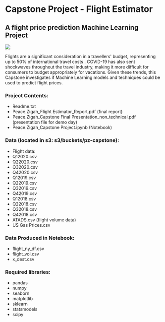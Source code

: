 # Capstone Project - Flight Estimator

## A flight price prediction Machine Learning Project

<img src="flight_estimator.png">

Flights are a significant consideration in a travellers' budget, representing up to 50% of international travel costs . COVID-19 has also sent shockwaves throughout the travel industry, making it more difficult for consumers to budget appropriately for vacations. Given these trends, this Capstone investigates if Machine Learning models and techniques could be used to predict flight prices.

### Project Contents:
- Readme.txt
- Peace.Zigah_Flight Estimator_Report.pdf (final report)
- Peace.Zigah_Capstone Final Presentation_non_technical.pdf (presentation file for demo day)
- Peace.Zigah_Capstone Project.ipynb (Notebook)

### Data (located in s3: s3/buckets/pz-capstone):
- Flight data:
- Q12020.csv
- Q22020.csv
- Q32020.csv
- Q42020.csv
- Q12019.csv
- Q22019.csv
- Q32019.csv
- Q42019.csv
- Q12018.csv
- Q22018.csv
- Q32018.csv
- Q42018.csv
- ATADS.csv (flight volume data)
- US Gas Prices.csv 

### Data Produced in Notebook:
- flight_ny_df.csv
- flight_vol.csv 
- x_dest.csv 

### Required libraries:
- pandas
- numpy
- seaborn
- matplotlib
- sklearn
- statsmodels
- scipy
